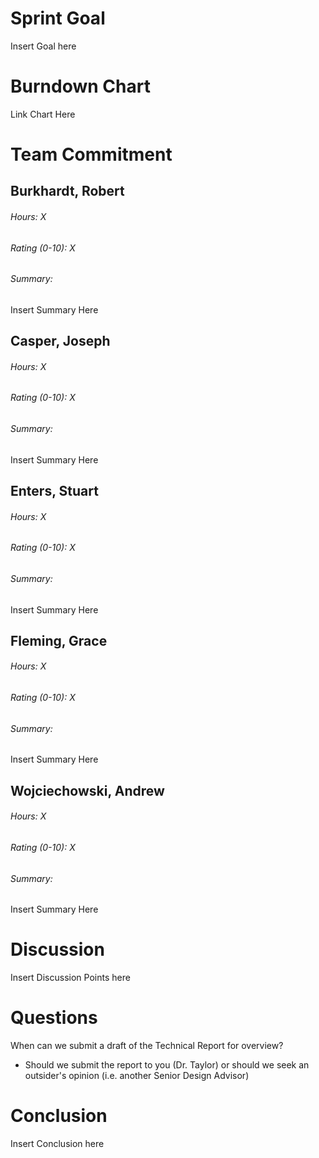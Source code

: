 # Sprint Goal

Insert Goal here

# Burndown Chart

Link Chart Here

# Team Commitment

## Burkhardt, Robert

###### Hours: X

###### Rating (0-10): X

###### Summary:

Insert Summary Here

## Casper, Joseph

###### Hours: X

###### Rating (0-10): X

###### Summary:

Insert Summary Here

## Enters, Stuart

###### Hours: X

###### Rating (0-10): X

###### Summary:

Insert Summary Here

## Fleming, Grace

###### Hours: X

###### Rating (0-10): X

###### Summary:

Insert Summary Here

## Wojciechowski, Andrew

###### Hours: X

###### Rating (0-10): X

###### Summary:

Insert Summary Here

# Discussion

Insert Discussion Points here

# Questions

When can we submit a draft of the Technical Report for overview?

* Should we submit the report to you (Dr. Taylor) or should we seek an outsider's opinion (i.e. another Senior Design Advisor)

# Conclusion

Insert Conclusion here